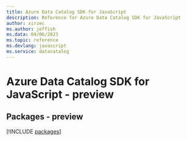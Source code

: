 ```yaml
---
title: Azure Data Catalog SDK for JavaScript
description: Reference for Azure Data Catalog SDK for JavaScript
author: xirzec
ms.author: jeffish
ms.data: 04/06/2023
ms.topic: reference
ms.devlang: javascript
ms.service: datacatalog
---
```

# Azure Data Catalog SDK for JavaScript - preview
## Packages - preview
[!INCLUDE [packages](data-catalog-index.md)]